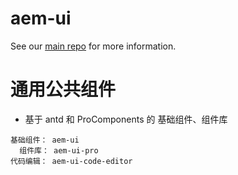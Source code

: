 # aem-ui 

See our [main repo](https://www.aem-ui.tk/) for more information.

# 通用公共组件

- 基于 antd 和 ProComponents 的 基础组件、组件库

```
基础组件： aem-ui
  组件库： aem-ui-pro
代码编辑： aem-ui-code-editor
```
